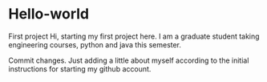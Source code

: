# Hello-world
First project
Hi, starting my first project here. I am a graduate student taking engineering courses, python and java this semester.

Commit changes. Just adding a little about myself according to the initial instructions for starting my github account.

